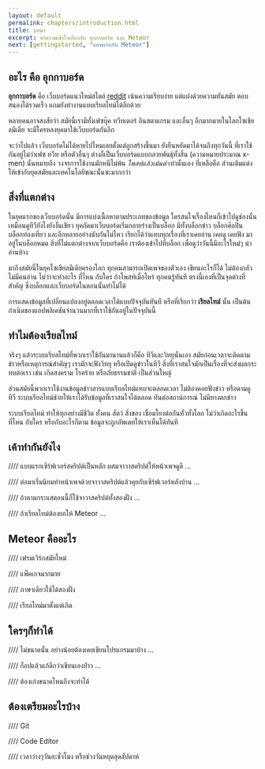 ```yaml
---
layout: default
permalink: chapters/introduction.html
title: บทนำ
excerpt: ทำความเข้าใจเกี่ยวกับ อุกกาบอร์ด และ Meteor
next: [gettingstarted, "แอพแรกกับ Meteor"]
---
```


## อะไร คือ อุกกาบอร์ด

**อุกกาบอร์ด** คือ เว็บบอร์ดแนวใหม่สไตล์ [reddit](https://www.reddit.com/) เน้นความเรียบง่าย แต่แฝงด้วยความทันสมัย ตอบสนองได้รวดเร็ว แถมยังทำงานแบบเรียลไทม์ได้อีกด้วย

หลายคนอาจสงสัยว่า สมัยนี้เรามีทั้งเฟซบุ๊ค ทวีทเตอร์ อินสตาแกรม และอื่นๆ อีกมากมายในโลกโซเชียลมีเดีย จะมีใครหลงยุคมาใช้เว็บบอร์ดกันอีก

จะว่าไปแล้ว เว็บบอร์ดไม่ได้หายไปไหนเลยตั้งแต่ถูกสร้างขึ้นมา ยังยืนหยัดมาได้จนถึงทุกวันนี้ ที่เราใช้กันอยู่ไม่ว่าเฟซ ทวีท หรือตัวอื่นๆ ต่างก็เป็นเว็บบอร์ดแบบกลายพันธ์ุทั้งสิ้น (ความหมายประมาณ x-men) นั่นหมายถึง วงจรการใช้งานมักหนีไม่พ้น *โพสท์แล้วเม้นต์* เท่านั้นเอง ที่เหลือคือ ส่วนเติมแต่งให้เข้ากับยุคสมัยและเทคโนโลยีขณะนั้นซะมากกว่า


## สิ่งที่แตกต่าง

ในยุคแรกของเว็บบอร์ดนั้น มีการแบ่งเนื้อหาตามประเภทของข้อมูล ใครสนใจเรื่องไหนก็เข้าไปดูช่องนั้น เหมือนดูทีวียังไงยังงั้นเชียว ยุคถัดมาเว็บบอร์ดเริ่มกลายร่างเป็นบล็อก มีทั้งบล็อกข่าว บล็อกศิลปิน บล็อกท่องเที่ยว และอีกหลายอย่างนับกันไม่ไหว เรียกได้ว่าแทบทุกเรื่องที่เราเคยอ่าน เคยดู เคยฟัง มาอยู่ในบล็อกหมด สิ่งที่ไม่แตกต่างจากเว็บบอร์ดคือ เราต้องเข้าไปที่บล็อก เพื่อดูว่าวันนี้มีอะไรใหม่ๆ น่าอ่านบ้าง 

มาถึงสมัยนี้ในยุคโซเชียลมีเดียครองโลก ทุกคนสามารถเปิดเพจของตัวเอง เขียนอะไรก็ได้ ไม่ต้องกลัวไม่มีคนอ่าน ไม่ว่าจะทำอะไร ที่ไหน กับใคร ถ้าโพสท์เมื่อไหร่ ทุกคนรู้ทันที ตรงนี้เองที่เป็นจุดต่างที่สำคัญ ซึ่งบล็อกและเว็บบอร์ดในตอนนั้นทำไม่ได้ 

การแสดงข้อมูลที่เปลี่ยนแปลงอยู่ตลอดเวลาได้แบบปัจจุบันทันที หรือที่เรียกว่า **เรียลไทม์** นั้น เป็นต้นกำเนิดของแอปพลิเคชันจำนวนมากที่เราใช้กันอยู่ในปัจจุบันนี้


## ทำไมต้องเรียลไทม์

จริงๆ แล้วระบบเรียลไทม์ที่พวกเราใช้กันมานานแล้วก็คือ ทีวีและวิทยุนั่นเอง สมัยก่อนเวลาจะติดตามข่าวหรือเหตุการณ์สำคัญๆ เรามักจะฟังวิทยุ หรือเปิดดูข่าวในทีวี สิ่งที่เราสนใจมักเป็นเรื่องที่จะส่งผลกระทบต่อเรา เช่น เกิดสงคราม โรคร้าย หรือภัยธรรมชาติ เป็นส่วนใหญ่

ส่วนสมัยนี้พวกเราใช้งานข้อมูลข่าวสารแบบเรียลไทม์แทบจะตลอดเวลา ไม่ต้องคอยฟังข่าว หรือตามดูทีวี ระบบเรียลไทม์ช่วยให้เราได้รับข้อมูลที่เราสนใจได้ตลอด ทันต่อสถาน์การณ์ ไม่มีทางตกข่าว

ระบบเรียลไทม์ ทำให้ทุกอย่างมีชีวิต ทั้งคน สัตว์ สิ่งของ เชื่อมโยงต่อกันทั่วทั้งโลก ไม่ว่าเกิดอะไรขึ้นที่ไหน กับใคร หรือกับอะไรก็ตาม ข้อมูลจะถูกอัพเดทให้เราเห็นได้ทันที

## เค้าทำกันยังไง

//// แบบแรกเซิร์ฟเวอร์สคริปต์เป็นหลัก ผสมจาวาสคริปต์ให้หน้าเพจดูดี ...

//// ต่อมาเริ่มนิยมทำหน้าเพจด้วยจาวาสคริปต์แล้วคุยกับเซิร์ฟเวอร์หลังบ้าน ...

//// ถ้าตามกระแสตอนนี้ก็ใช้จาวาสคริปต์ทั้งสองฝั่ง ...

//// ถ้าเรียลไทม์ต้องยกให้ Meteor ...


## Meteor คืออะไร

//// เฟรมเวิร์กสมัยใหม่

//// แพ็คเกจมากมาย

//// ภาษาเดียวใช้ได้สองฝั่ง

//// เรียลไทม์มาตั้งแต่เกิด


## ใครๆก็ทำได้

//// ไม่ขนาดนั้น อย่างน้อยต้องเคยเขียนโปรแกรมมาบ้าง ...

//// ก็อปแล้วแก้ดีกว่าเขียนเองป่าว ...

//// ต้องเก่งขนาดไหนถึงจะทำได้


## ต้องเตรียมอะไรบ้าง

//// Git

//// Code Editor

//// เวลาว่างๆวันละชั่วโมง หรือช่วงวันหยุดสุดสัปดาห์









